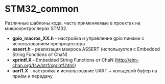 # STM32_common
Различные шаблоны кода, часто применяемые в проектах на микроконтроллерах STM32.

- **gpio_macros_XX.h** - настройка и управление gpio пинами с использованием препроцессора
- **assert.h** - реализация макроса ASSERT (используется с Embedded String Functions от ChaN)
- **xprintf.X** - Embedded String Functions от ChaN (<http://elm-chan.org/fsw/strf/xprintf.html>)
- **uart1.X** - настройка и использование UART + кольцевой буфер на приём и передачу

